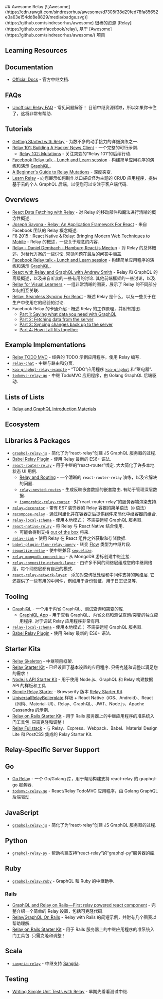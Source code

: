 <div class="github-widget" data-repo="expede/awesome-relay"></div>
## Awesome Relay [![Awesome](https://cdn.rawgit.com/sindresorhus/awesome/d7305f38d29fed78fa85652e3a63e154dd8e8829/media/badge.svg)](https://github.com/sindresorhus/awesome)
很棒的资源 [Relay](https://github.com/facebook/relay), 基于 [Awesome](https://github.com/sindresorhus/awesome/) 项目


## Learning Resources
## Documentation
- [Official Docs](https://facebook.github.io/relay/docs/getting-started.html#content) - 官方中继文档.

## FAQs
- [Unofficial Relay FAQ](https://gist.github.com/wincent/598fa75e22bdfa44cf47)  - 常见问题解答！ 目前中继资源稀缺，所以如果你卡住了，这将非常有帮助.

## Tutorials
- [Getting Started with Relay](https://auth0.com/blog/2015/10/06/getting-started-with-relay/) - 为数不多的动手接力的详细演练之一.
- [Relay 101: Building A Hacker News Client](https://medium.com/@clayallsopp/relay-101-building-a-hacker-news-client-bb8b2bdc76e6#.1i64q1pf9) - 一个完整的可行示例.
  - [Relay 102: Mutations](https://medium.com/@clayallsopp/relay-102-mutations-d8b471a4730e#.i9vuv3vxl) - 关注突变的“Relay 101”的后续行动.
- [Facebook Relay talk - Lunch and Learn session](https://www.youtube.com/watch?v=sP3n-nht0Xo) - 构建简单应用程序的演练和演示 [GraphiQL](https://github.com/graphql/graphiql).
- [A Beginner's Guide to Relay Mutations](http://blog.pathgather.com/blog/a-beginners-guide-to-relay-mutations) - 深度突变.
- [Learn Relay](https://learnrelay.org/) - 向您展示如何制作以口袋妖怪为主题的 CRUD 应用程序，提供基于云的个人 GraphQL 后端，以便您可以专注于客户端代码. 

## Overviews
- [React Data Fetching with Relay](http://www.sitepoint.com/react-data-fetching-with-relay/) - 对 Relay 的移动部件和魔法进行清晰的概念性概述.
- [Joseph Savona - Relay: An Application Framework For React](https://www.youtube.com/watch?v=IrgHurBjQbg) - 来自 Facebook 团队的 Relay 概念概述.
- [F8 2015 - React Native & Relay: Bringing Modern Web Techniques to Mobile](https://www.youtube.com/watch?v=X6YbAKiLCLU) - Relay 的概述，一些关于理念的内容.
- [Relay - Daniel Dembach - Hamburg React.js Meetup](https://www.youtube.com/watch?v=dvWTxy1eY6s)  - 对 Relay 的总体概述，对替代方案的一些讨论. 常见问题在最后的问答中涵盖.
- [Facebook Relay talk - Lunch and Learn session](https://www.youtube.com/watch?v=sP3n-nht0Xo) - 构建简单应用程序的演练和演示 [GraphiQL](https://github.com/graphql/graphiql).
- [React with Relay and GraphQL with Andrew Smith](https://www.youtube.com/watch?v=Cfna8gwt9h8)  - Relay 和 GraphQL 的高级概述，以及来自听众的一些有用的讨论. 其他前端框架的一些讨论，以及.
- [Relay for Visual Learners](http://sgwilym.github.io/relay-visual-learners/) - 一组非常清晰的图表，展示了 Relay 的不同部分如何相互关联.
- [Relay: Seamless Syncing For React](http://www.slideshare.net/BrooklynZelenka/relay-seamless-syncing-for-react-vanjs) - 概述 Relay 是什么，以及一些关于在生产中使用它的经验的讨论.
- Facebook Relay 的卡通介绍 - 概述 Relay 的工作原理，并附有插图.
  - [Part 1: Saying what data you need with GraphQL](https://code-cartoons.com/a-cartoon-intro-to-facebook-s-relay-part-1-3ec1a127bca5)
  - [Part 2: Fetching data from the server](https://code-cartoons.com/a-cartoon-intro-to-facebook-s-relay-part-2-d4a2435aee59)
  - [Part 3: Syncing changes back up to the server](https://code-cartoons.com/a-cartoon-intro-to-facebook-s-relay-part-3-9d8fcf8db670)
  - [Part 4: How it all fits together](https://code-cartoons.com/a-cartoon-intro-to-facebook-s-relay-part-4-aef7d819a8ed)
 
## Example Implementations
- [Relay TODO MVC](https://github.com/taion/relay-todomvc) - 经典的 TODO 示例应用程序，使用 Relay 编写.
- [`relay-chat`](https://github.com/transedward/relay-chat) - 中继与路由和分页.
- [`koa-graphql-relay-example`](https://github.com/chentsulin/koa-graphql-relay-example) - “TODO”应用程序 [`koa-graphql`](https://github.com/chentsulin/koa-graphql) 和“继电器”.
- [`todomvc-relay-go`](https://github.com/sogko/todomvc-relay-go) - 中继 TodoMVC 应用程序，由 Golang GraphQL 后端驱动.

## Lists of Lists
- [Relay and GraphQL Introduction Materials](https://quip.com/oLxzA1gTsJsE)

## Ecosystem
## Libraries & Packages
- [`graphql-relay-js`](https://github.com/graphql/graphql-relay-js) - 简化了为“react-relay”创建 JS GraphQL 服务器的过程.
- [Babel Relay Plugin](https://www.npmjs.com/package/babel-relay-plugin) - 使用 Relay 最新的 ES6+ 语法.
- [`react-router-relay`](https://github.com/relay-tools/react-router-relay)  - 用于中继的“react-router”绑定. 大大简化了许多本地状态 UI 用例.
  - [Relay and Routing](https://medium.com/@cpojer/relay-and-routing-36b5439bad9#.h91614i65) - 一个清晰的 `react-router-relay` 演练，以及它解决的问题.
  - [`relay-nested-routes`](https://www.npmjs.com/package/relay-nested-routes)  - 生成反映嵌套数据的嵌套路由. 有助于管理深层数据.
  - [`isomorphic-relay-router`](https://github.com/denvned/isomorphic-relay-router) - 对“react-router-relay”的服务器端渲染支持.
- [`relay-decorator`](https://github.com/4Catalyzer/relay-decorators) - 带有 ES7 装饰器的 Relay 容器的简单语法（`@` 语法）
- [`recompose-relay`](https://www.npmjs.com/package/recompose-relay) - 通过柯里化并在容器之后提供组件来简化中继容器的组合.
- [`relay-local-schema`](https://github.com/relay-tools/relay-local-schema)  - 使用本地模式； 不需要远程 GraphQL 服务器.
- [`react-native-relay`](https://github.com/lenaten/react-native-relay) - 将 Relay 与 React Native 结合使用.
  - 可能会得到支持 [out of the box](https://github.com/facebook/relay/issues/26) 将来.
- [`relay-sink`](https://github.com/acdlite/relay-sink) - 使用 Relay 在 React 组件之外获取和存储数据.
- [`babel-plugin-flow-relay-query`](https://github.com/guymers/babel-plugin-flow-relay-query) - 转变 [Flow](http://flowtype.org) 类型为中继片段.
- [`sequelize-relay`](https://github.com/MattMcFarland/sequelize-relay) - 使中继兼容 [`sequelize`](https://github.com/sequelize/sequelize).
- [`relay-mongodb-connection`](https://github.com/mikberg/relay-mongodb-connection) - 从 MongoDB 游标创建中继连接.
- [`relay-composite-network-layer`](https://github.com/eyston/relay-composite-network-layer) - 由许多不同的网络层组成您的中继网络层，每个网络层都有自己的模式.
- [`react-relay-network-layer`](https://github.com/nodkz/react-relay-network-layer)  - 添加对查询批处理和中间件支持的网络层. 它还提供了一些有用的中间件，例如用于身份验证、用于日志记录等.

## Tooling
- [GraphiQL](https://github.com/graphql/graphiql) - 一个用于内省 GraphQL、测试查询和突变的库.
  - [GraphiQL App](https://github.com/skevy/graphiql-app)  - 用于查看 GraphQL、内省文档和测试查询/突变的独立应用程序. 对于调试 Relay 应用程序非常有用.
- [`relay-local-schema`](https://github.com/relay-tools/relay-local-schema)  - 使用本地模式； 不需要远程 GraphQL 服务器.
- [Babel Relay Plugin](https://www.npmjs.com/package/babel-relay-plugin) - 使用 Relay 最新的 ES6+ 语法.

## Starter Kits
- [Relay Skeleton](https://github.com/fortruce/relay-skeleton) - 中继项目框架.
- [Relay Starter Kit](https://github.com/relayjs/relay-starter-kit)  - 已经设置了基本设置的应用程序. 只需克隆和调整以满足您的需求！
- [Node.js API Starter Kit](https://github.com/kriasoft/nodejs-api-starter) - 用于使用 Node.js、GraphQL 和 Relay 构建数据 API 的样板和工具
- [Simple Relay Starter](https://github.com/mhart/simple-relay-starter) - Browserify 版本 [Relay Starter Kit](https://github.com/relayjs/relay-starter-kit).
- [UniversalRelayBoilerplate](https://github.com/codefoundries/UniversalRelayBoilerplate)
样板 + React Native（iOS、Android）、React（同构、Material-UI）、Relay、GraphQL、JWT、Node.js、Apache Cassandra 的示例.
- [Relay on Rails Starter Kit](https://github.com/nethsix/relay-on-rails)  - 用于 Rails 服务器上的中继应用程序的准系统入门工具包. 只需克隆和调整！
- [Relay Fullstack](https://github.com/lvarayut/relay-fullstack) - 与 Relay、Express、Webpack、Babel、Material Design Lite 和 PostCSS 集成的 Relay Starter Kit.

## Relay-Specific Server Support
## Go
- [Go Relay](https://github.com/graphql-go/relay) - 一个 Go/Golang 库，用于帮助构建支持 react-relay 的 graphql-go 服务器.
- [`todomvc-relay-go`](https://github.com/sogko/todomvc-relay-go) - React/Relay TodoMVC 应用程序，由 Golang GraphQL 后端驱动.

## JavaScript
- [`graphql-relay-js`](https://github.com/graphql/graphql-relay-js) - 简化了为“react-relay”创建 JS GraphQL 服务器的过程.

## Python
- [`graphql-relay-py`](https://github.com/graphql-python/graphql-relay-py) - 帮助构建支持“react-relay”的“graphql-py”服务器的库.
 
## Ruby
- [`graphql-relay-ruby`](https://github.com/rmosolgo/graphql-relay-ruby) - GraphQL 和 Ruby 的中继助手.

### Rails
- [GraphQL and Relay on Rails — First relay powered react component](https://medium.com/@gauravtiwari/graphql-and-relay-on-rails-first-relay-powered-react-component-cb3f9ee95eca#.c88zcoftn) - 完整介绍一个简单的 Relay 设置，包括可克隆代码.
- [Relay/GraphQL On Rails](https://medium.com/@khor/relay-facebook-on-rails-8b4af2057152#.5hjih9wms) - Relay with Rails 的简短示例，并附有几个图表以帮助理解.
- [Relay on Rails Starter Kit](https://github.com/nethsix/relay-on-rails)  - 用于 Rails 服务器上的中继应用程序的准系统入门工具包. 只需克隆和调整！

## Scala
- [`sangria-relay`](https://github.com/sangria-graphql/sangria-relay) - 中继支持 [Sangria](http://sangria-graphql.org).

## Testing
- [Writing Simple Unit Tests with Relay](https://medium.com/@mikaelberg/writing-simple-unit-tests-with-relay-707f19e90129) - 早期先看看测试中继. 
